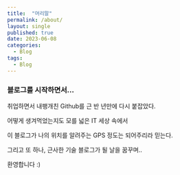 ```yaml
---
title:  "머리말"
permalink: /about/
layout: single
published: true
date: 2023-06-08
categories:
  - Blog
tags:
  - Blog
---
```



### 블로그를 시작하면서... 

취업하면서 내팽개친 Github를 근 반 년만에 다시 붙잡았다.

어떻게 생겨먹었는지도 모를 넓은 IT 세상 속에서

이 블로그가 나의 위치를 알려주는 GPS 정도는 되어주리라 믿는다.

그리고 또 하나, 근사한 기술 블로그가 될 날을 꿈꾸며..

환영합니다 :)
